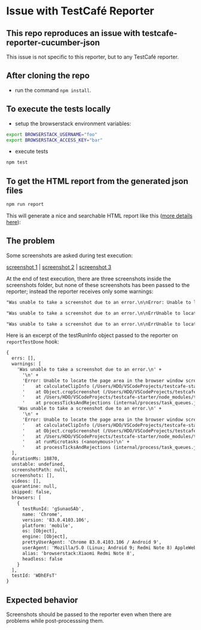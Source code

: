 # Issue with TestCafé Reporter

## This repo reproduces an issue with testcafe-reporter-cucumber-json

This issue is not specific to this reporter, but to any TestCafé reporter.

## After cloning the repo

- run the command `npm install`.

## To execute the tests locally

- setup the browserstack environment variables:

```sh
export BROWSERSTACK_USERNAME="foo"
export BROWSERSTACK_ACCESS_KEY="bar"
```

- execute tests

```sh
npm test
```

## To get the HTML report from the generated json files

```sh
npm run report
```

This will generate a nice and searchable HTML report like this ([more details here](https://github.com/hdorgeval/testcafe-reporter-cucumber-json)):

## The problem

Some screenshots are asked during test execution:

[screenshot 1](steps/i-enter-my-name.ts) |
[screenshot 2](steps/i-send-my-feedback-on-testcafe.ts) |
[screenshot 3](steps/a-xxx-message-should-appear-with-my-name.ts)

At the end of test execution, there are three screenshots inside the screenshots folder, but none of these screenshots has been passed to the reporter; instead the reporter receives only some warnings:

```txt
"Was unable to take a screenshot due to an error.\n\nError: Unable to locate the page area in the browser window screenshot at /Users/HDO/VSCodeProjects/reporter-issue/screenshots/2020-07-17_19-04-59/test-1/Chrome_83.0.4103.106_Android_9/1.png, because the page area mark with ID 2292367756 is not found in the screenshot.\n    at calculateClipInfo (/Users/HDO/VSCodeProjects/reporter-issue/node_modules/testcafe/src/screenshots/crop.js:114:19)\n    at Object.cropScreenshot (/Users/HDO/VSCodeProjects/reporter-issue/node_modules/testcafe/src/screenshots/crop.js:131:18)\n    at /Users/HDO/VSCodeProjects/reporter-issue/node_modules/testcafe/src/screenshots/capturer.js:137:40\n    at processTicksAndRejections (internal/process/task_queues.js:93:5)",

"Was unable to take a screenshot due to an error.\n\nErrUnable to locate the page area in the browser winscreenshot at /Users/HDO/VSCodeProjects/reporter-isscreenshots/2020-07-17_19-04-59/test-1/Chrome_83.0.4106_Android_9/2.png, because the page area mark with4066688373 is not found in the screenshot.\n   calculateClipInfo (/Users/HDO/VSCodeProjects/reporter-isnode_modules/testcafe/src/screenshots/crop.js:114:19)\nat Object.cropScreenshot (/Users/HDO/VSCodeProjereporter-issue/node_modules/testcafe/src/screenshots/cjs:131:18)\n    at /Users/HDO/VSCodeProjects/reporter-isnode_modules/testcafe/src/screenshots/captujs:137:40\n    at processTicksAndRejections (interprocess/task_queues.js:93:5)",

"Was unable to take a screenshot due to an error.\n\nErrUnable to locate the page area in the browser winscreenshot at /Users/HDO/VSCodeProjects/reporter-isscreenshots/2020-07-17_19-04-59/test-1/Chrome_83.0.4106_Android_9/3.png, because the page area mark with4249869253 is not found in the screenshot.\n   calculateClipInfo (/Users/HDO/VSCodeProjects/reporter-isnode_modules/testcafe/src/screenshots/crop.js:114:19)\nat Object.cropScreenshot (/Users/HDO/VSCodeProjereporter-issue/node_modules/testcafe/src/screenshots/cjs:131:18)\n    at /Users/HDO/VSCodeProjects/reporter-isnode_modules/testcafe/src/screenshots/captujs:137:40\n    at processTicksAndRejections (interprocess/task_queues.js:93:5)"
```

Here is an excerpt of the testRunInfo object passed to the reporter on `reportTestDone` hook:

```txt
{
  errs: [],
  warnings: [
    'Was unable to take a screenshot due to an error.\n' +
      '\n' +
      'Error: Unable to locate the page area in the browser window screenshot at /Users/HDO/VSCodeProjects/testcafe-starter/screenshots/2020-07-17_18-34-09/test-2/Chrome_83.0.4103.106_Android_9/1.png, because the page area mark with ID 1341325899 is not found in the screenshot.\n' +
      '    at calculateClipInfo (/Users/HDO/VSCodeProjects/testcafe-starter/node_modules/testcafe/src/screenshots/crop.js:114:19)\n' +
      '    at Object.cropScreenshot (/Users/HDO/VSCodeProjects/testcafe-starter/node_modules/testcafe/src/screenshots/crop.js:131:18)\n' +
      '    at /Users/HDO/VSCodeProjects/testcafe-starter/node_modules/testcafe/src/screenshots/capturer.js:137:40\n' +
      '    at processTicksAndRejections (internal/process/task_queues.js:93:5)',
    'Was unable to take a screenshot due to an error.\n' +
      '\n' +
      'Error: Unable to locate the page area in the browser window screenshot at /Users/HDO/VSCodeProjects/testcafe-starter/screenshots/2020-07-17_18-34-09/test-2/Chrome_83.0.4103.106_Android_9/2.png, because the page area mark with ID 3129705498 is not found in the screenshot.\n' +
      '    at calculateClipInfo (/Users/HDO/VSCodeProjects/testcafe-starter/node_modules/testcafe/src/screenshots/crop.js:114:19)\n' +
      '    at Object.cropScreenshot (/Users/HDO/VSCodeProjects/testcafe-starter/node_modules/testcafe/src/screenshots/crop.js:131:18)\n' +
      '    at /Users/HDO/VSCodeProjects/testcafe-starter/node_modules/testcafe/src/screenshots/capturer.js:137:40\n' +
      '    at runMicrotasks (<anonymous>)\n' +
      '    at processTicksAndRejections (internal/process/task_queues.js:93:5)'
  ],
  durationMs: 18870,
  unstable: undefined,
  screenshotPath: null,
  screenshots: [],
  videos: [],
  quarantine: null,
  skipped: false,
  browsers: [
    {
      testRunId: 'gSunaoSAb',
      name: 'Chrome',
      version: '83.0.4103.106',
      platform: 'mobile',
      os: [Object],
      engine: [Object],
      prettyUserAgent: 'Chrome 83.0.4103.106 / Android 9',
      userAgent: 'Mozilla/5.0 (Linux; Android 9; Redmi Note 8) AppleWebKit/537.36 (KHTML, like Gecko) Chrome/83.0.4103.106 Mobile Safari/537.36',
      alias: 'browserstack:Xiaomi Redmi Note 8',
      headless: false
    }
  ],
  testId: 'WDhEFsT'
}
```

## Expected behavior

Screenshots should be passed to the reporter even when there are problems while post-processsing them.

